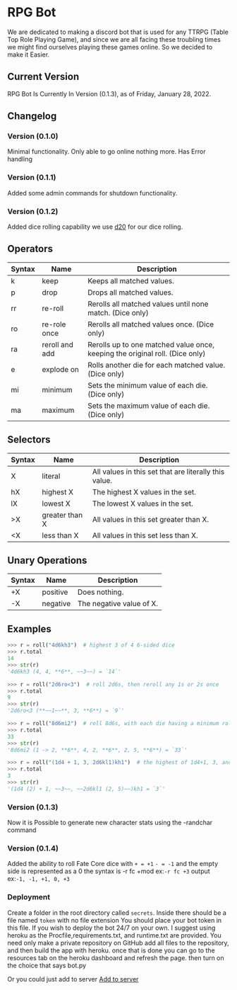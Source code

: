 
# RPG Bot

We are dedicated to making a discord bot
that is used for any TTRPG (Table Top Role Playing Game),
and since we are all facing these troubling times we might find
ourselves playing these games online. So we
decided to make it Easier.

## Current Version

RPG Bot Is Currently In Version (0.1.3), as of
Friday, January 28, 2022.

## Changelog

### Version (0.1.0)

Minimal functionality. Only able to go online
nothing more. Has Error handling

### Version (0.1.1)

Added some admin commands for shutdown functionality.

### Version (0.1.2)

Added dice rolling capability
we use [d20](https://pypi.org/project/d20/) for our dice rolling.

## Operators

| Syntax | Name | Description |
|---|---|---|
| k | keep | Keeps all matched values. |
| p | drop | Drops all matched values. |
| rr | re-roll | Rerolls all matched values until none match. (Dice only) |
| ro | re-role once | Rerolls all matched values once. (Dice only) |
| ra | reroll and add | Rerolls up to one matched value once, keeping the original roll. (Dice only) |
| e | explode on | Rolls another die for each matched value. (Dice only) |
| mi | minimum | Sets the minimum value of each die. (Dice only) |
| ma | maximum | Sets the maximum value of each die. (Dice only) |

## Selectors

| Syntax | Name | Description |
|---|---|---|
| X | literal | All values in this set that are literally this value. |
| hX | highest X | The highest X values in the set. |
| lX | lowest X | The lowest X values in the set. |
| >X | greater than X | All values in this set greater than X. |
| <X | less than X | All values in this set less than X. |

## Unary Operations

| Syntax | Name | Description |
|---|---|---|
| +X | positive | Does nothing. |
| -X | negative | The negative value of X. |

## Examples

```python
>>> r = roll("4d6kh3")  # highest 3 of 4 6-sided dice
>>> r.total
14
>>> str(r)
'4d6kh3 (4, 4, **6**, ~~3~~) = `14`'

>>> r = roll("2d6ro<3")  # roll 2d6s, then reroll any 1s or 2s once
>>> r.total
9
>>> str(r)
'2d6ro<3 (**~~1~~**, 3, **6**) = `9`'

>>> r = roll("8d6mi2")  # roll 8d6s, with each die having a minimum roll of 2
>>> r.total
33
>>> str(r)
'8d6mi2 (1 -> 2, **6**, 4, 2, **6**, 2, 5, **6**) = `33`'

>>> r = roll("(1d4 + 1, 3, 2d6kl1)kh1")  # the highest of 1d4+1, 3, and the lower of 2 d6s
>>> r.total
3
>>> str(r)
'(1d4 (2) + 1, ~~3~~, ~~2d6kl1 (2, 5)~~)kh1 = `3`'
```

### Version (0.1.3)

Now it is Possible to generate new character stats using the -randchar command

### Version (0.1.4)

Added the ability to roll Fate Core dice with `+ = +1` `- = -1` and the empty side is represented as a 0 the syntax is -r fc +mod  ex:`-r fc +3` output ex:`-1, -1, +1, 0, +3`

### Deployment

Create a folder in the root directory called `secrets`.
Inside there should be a file named `token` with no file extension
You should place your bot token in this file. If you wish to deploy the bot 24/7 on your own.
I suggest using heroku as the Procfile,requirements.txt, and runtime.txt are provided.
You need only make a private repository on GitHub add all files to the repository, and then build the app with heroku.
once that is done you can go to the resources tab on the heroku dashboard and refresh the page.
then turn on the choice that says bot.py

Or you could just add to server [Add to server](https://discord.com/api/oauth2/authorize?client_id=722335475976634539&permissions=8&scope=bot%20applications.commands)
